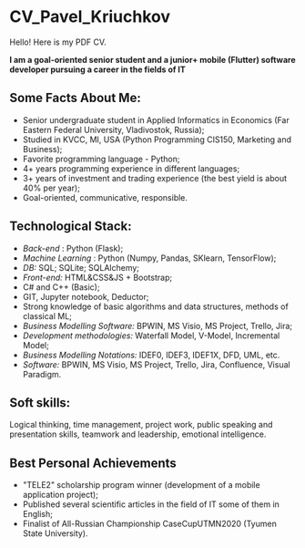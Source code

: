 # CV_Pavel_Kriuchkov
Hello! Here is my PDF CV. <br>

<b> I am a goal-oriented senior student and a junior+ mobile (Flutter) software developer pursuing a career in the fields of IT </b>

## Some Facts About Me:
- Senior undergraduate student in Applied Informatics in Economics (Far Eastern Federal University, Vladivostok, Russia);
- Studied in KVCC, MI, USA (Python Programming CIS150, Marketing and Business);
- Favorite programming language - Python;
- 4+ years programming experience in different languages;
- 3+ years of investment and trading experience (the best yield is about 40% per year);
- Goal-oriented, communicative, responsible.
## Technological Stack:
- <i> Back-end </i>: Python (Flask);
- <i> Machine Learning </i>: Python (Numpy, Pandas, SKlearn, TensorFlow);
- <i> DB: </i></i> SQL; SQLite; SQLAlchemy;
- <i> Front-end:</i> </i>HTML&CSS&JS + Bootstrap;
- C# and C++ (Basic);
- GIT, Jupyter notebook, Deductor;
- Strong knowledge of basic algorithms and data structures, methods of classical ML;
- <i> Business Modelling Software: </i> BPWIN, MS Visio, MS Project, Trello, Jira;
- <i> Development methodologies: </i>Waterfall Model, V-Model, Incremental Model; 
- <i> Business Modelling Notations: </i> IDEF0, IDEF3, IDEF1X, DFD, UML, etc.
- <i> Software:</i> BPWIN, MS Visio, MS Project, Trello, Jira, Confluence, Visual Paradigm.
## Soft skills:
Logical thinking, time management, project work, public speaking and presentation skills, teamwork and leadership, emotional intelligence.
## Best Personal Achievements
- "TELE2" scholarship program winner (development of a mobile application project);
- Published several scientific articles in the field of IT some of them in English;
- Finalist of All-Russian Championship CaseCupUTMN2020 (Tyumen State University).
